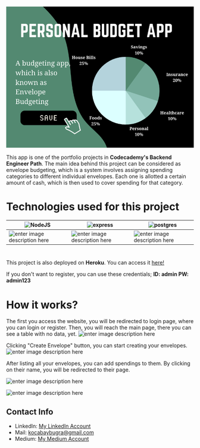 ![enter image description here](https://github.com/bugrakocabay/personal-budget-ii/blob/main/images/Personal%20Budget%20App.png?raw=true)

This app is one of the portfolio projects in **Codecademy's Backend Engineer Path**. The main idea behind this project can be considered as envelope budgeting, which is a system involves assigning spending categories to different individual envelopes. Each one is allotted a certain amount of cash, which is then used to cover spending for that category.

# Technologies used for this project

 
|  ![NodeJS](https://img.shields.io/badge/Node.js-43853D?style=for-the-badge&logo=node.js&logoColor=white) | ![express](https://img.shields.io/badge/Express.js-404D59?style=for-the-badge) | ![postgres](https://img.shields.io/badge/PostgreSQL-316192?style=for-the-badge&logo=postgresql&logoColor=white) |
|--|--|--|
| ![enter image description here](https://camo.githubusercontent.com/3a0f693cfa032ea4404e8e02d485599bd0d192282b921026e89d271aaa3d7565/68747470733a2f2f696d672e736869656c64732e696f2f62616467652f435353332d3135373242363f7374796c653d666f722d7468652d6261646765266c6f676f3d63737333266c6f676f436f6c6f723d7768697465) | ![enter image description here](https://img.shields.io/badge/HTML5-E34F26?style=for-the-badge&logo=html5&logoColor=white) |  ![enter image description here](https://camo.githubusercontent.com/a25a6344c15de558df0bd3e43439a950915609c3a43ec81169222c897fbf967f/68747470733a2f2f696d672e736869656c64732e696f2f62616467652f2d4865726f6b752d3433303039383f7374796c653d666f722d7468652d6261646765266c6f676f3d6865726f6b75266c6f676f436f6c6f723d7768697465)


#
This project is also deployed on **Heroku**. You can access it [here!](https://personal-budget2.herokuapp.com/)

If you don't want to register, you can use these credentials;
**ID: admin
PW: admin123**

# How it works?
The first you access the website, you will be redirected to login page, where you can login or register. Then, you will reach the main page, there you can see a table with no data, yet. 
![enter image description here](https://raw.githubusercontent.com/peonola/personal-budget-ii/main/images/1.png)

Clicking "Create Envelope" button, you can start creating your envelopes.
![enter image description here](https://github.com/peonola/personal-budget-ii/blob/main/images/2.png?raw=true)

After listing all your envelopes, you can add spendings to them. By clicking on their name, you will be redirected to their page.

![enter image description here](https://github.com/peonola/personal-budget-ii/blob/main/images/3.png?raw=true)

![enter image description here](https://github.com/peonola/personal-budget-ii/blob/main/images/4.png?raw=true)

## Contact Info
- LinkedIn: [My LinkedIn Account](https://www.linkedin.com/in/bu%C4%9Fra-kocabay-91062a193/)
- Mail: kocabaybugra@gmail.com
- Medium: [My Medium Account](https://medium.com/@kocabaybugra/what-is-orm-implementing-orm-with-sequelize-using-node-js-and-postgres-e4a0a65bb6e)

